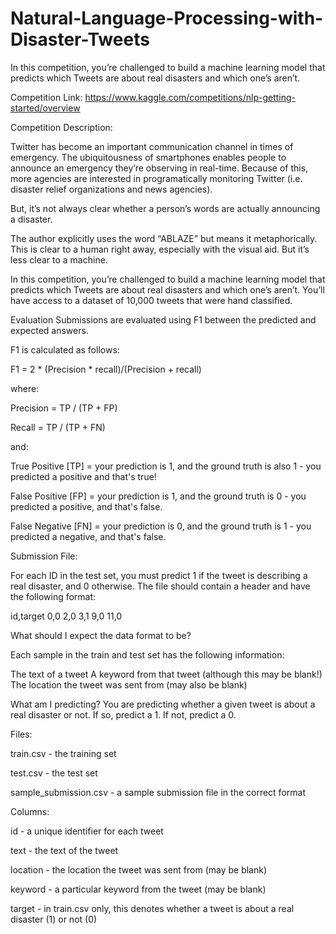 # Natural-Language-Processing-with-Disaster-Tweets

In this competition, you’re challenged to build a machine learning model that predicts which Tweets are about real disasters and which one’s aren’t.

Competition Link: https://www.kaggle.com/competitions/nlp-getting-started/overview

Competition Description:

Twitter has become an important communication channel in times of emergency.
The ubiquitousness of smartphones enables people to announce an emergency they’re observing in real-time. Because of this, more agencies are interested in programatically monitoring Twitter (i.e. disaster relief organizations and news agencies).

But, it’s not always clear whether a person’s words are actually announcing a disaster.

The author explicitly uses the word “ABLAZE” but means it metaphorically. This is clear to a human right away, especially with the visual aid. But it’s less clear to a machine.

In this competition, you’re challenged to build a machine learning model that predicts which Tweets are about real disasters and which one’s aren’t. You’ll have access to a dataset of 10,000 tweets that were hand classified.

Evaluation
Submissions are evaluated using F1 between the predicted and expected answers.

F1 is calculated as follows:

F1 = 2 * (Precision * recall)/(Precision + recall)

where:

Precision = TP / (TP + FP)

Recall = TP / (TP + FN)

and:

True Positive [TP] = your prediction is 1, and the ground truth is also 1 - you predicted a positive and that's true!

False Positive [FP] = your prediction is 1, and the ground truth is 0 - you predicted a positive, and that's false.

False Negative [FN] = your prediction is 0, and the ground truth is 1 - you predicted a negative, and that's false.

Submission File:

For each ID in the test set, you must predict 1 if the tweet is describing a real disaster, and 0 otherwise. The file should contain a header and have the following format:

id,target
0,0
2,0
3,1
9,0
11,0


What should I expect the data format to be?

Each sample in the train and test set has the following information:

The text of a tweet
A keyword from that tweet (although this may be blank!)
The location the tweet was sent from (may also be blank)

What am I predicting?
You are predicting whether a given tweet is about a real disaster or not. If so, predict a 1. If not, predict a 0.

Files:

train.csv - the training set

test.csv - the test set

sample_submission.csv - a sample submission file in the correct format

Columns:

id - a unique identifier for each tweet

text - the text of the tweet

location - the location the tweet was sent from (may be blank)

keyword - a particular keyword from the tweet (may be blank)

target - in train.csv only, this denotes whether a tweet is about a real disaster (1) or not (0)
